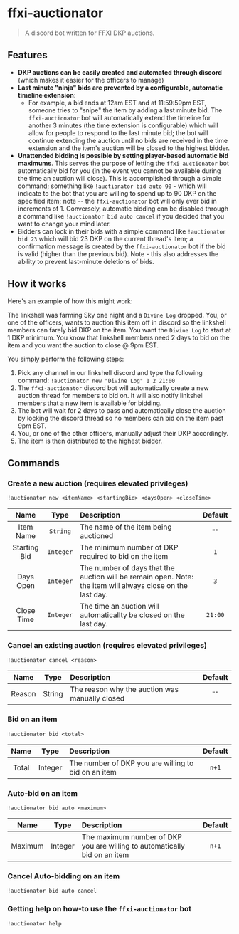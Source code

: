 # ffxi-auctionator

> A discord bot written for FFXI DKP auctions.

## Features

- **DKP auctions can be easily created and automated through discord** (which makes it easier for the officers to manage)
- **Last minute "ninja" bids are prevented by a configurable, automatic timeline extension**:
  -  For example, a bid ends at 12am EST and at 11:59:59pm EST, someone tries to "snipe" the item by adding a last minute bid. The `ffxi-auctionator` bot will automatically extend the timeline for another 3 minutes (the time extension is configurable) which will allow for people to respond to the last minute bid; the bot will continue extending the auction until no bids are received in the time extension and the item's auction will be closed to the highest bidder.
-  **Unattended bidding is possible by setting player-based automatic bid maximums**. This serves the purpose of letting the `ffxi-auctionator` bot automatically bid for you (in the event you cannot be available during the time an auction will close). This is accomplished through a simple command; something like `!auctionator bid auto 90` - which will indicate to the bot that you are willing to spend up to 90 DKP on the specified item; note -- the `ffxi-auctionator` bot will only ever bid in increments of 1. Conversely, automatic bidding can be disabled through a command like `!auctionator bid auto cancel` if you decided that you want to change your mind later.
-  Bidders can lock in their bids with a simple command like `!auctionator bid 23` which will bid 23 DKP on the current thread's item; a confirmation message is created by the `ffxi-auctionator` bot if the bid is valid (higher than the previous bid). Note - this also addresses the ability to prevent last-minute deletions of bids.

## How it works

Here's an example of how this might work:

The linkshell was farming Sky one night and a `Divine Log` dropped. You, or one of the officers, wants to auction this item off in discord so the linkshell members can farely bid DKP on the item. You want the `Divine Log` to start at 1 DKP minimum. You know that linkshell members need 2 days to bid on the item and you want the auction to close @ 9pm EST.

You simply perform the following steps:

1. Pick any channel in our linkshell discord and type the following command: `!auctionator new "Divine Log" 1 2 21:00`
2. The `ffxi-auctionator` discord bot will automatically create a new auction thread for members to bid on. It will also notify linkshell members that a new item is available for bidding.
3. The bot will wait for 2 days to pass and automatically close the auction by locking the discord thread so no members can bid on the item past 9pm EST.
4. You, or one of the other officers, manually adjust their DKP accordingly.
5. The item is then distributed to the highest bidder.

## Commands

### Create a new auction (requires elevated privileges)

`!auctionator new <itemName> <startingBid> <daysOpen> <closeTime>`

| Name | Type | Description | Default |
|:----:|:----:|:------------|:-------:|
| Item Name | `String` | The name of the item being auctioned | `""` |
| Starting Bid | `Integer` | The minimum number of DKP required to bid on the item | `1` |
| Days Open | `Integer` | The number of days that the auction will be remain open. Note: the item will always close on the last day. | `3` |
| Close Time | `Integer` | The time an auction will automaticallty be closed on the last day. | `21:00` |

### Cancel an existing auction (requires elevated privileges)

`!auctionator cancel <reason>`

| Name | Type | Description | Default |
|:----:|:----:|:------------|:-------:|
| Reason | String | The reason why the auction was manually closed | `""` |

### Bid on an item

`!auctionator bid <total>`

| Name | Type | Description | Default |
|:----:|:----:|:------------|:-------:|
| Total | Integer | The number of DKP you are willing to bid on an item | `n+1` |

### Auto-bid on an item

`!auctionator bid auto <maximum>`

| Name | Type | Description | Default |
|:----:|:----:|:------------|:-------:|
| Maximum | Integer | The maximum number of DKP you are willing to automatically bid on an item | `n+1` |


### Cancel Auto-bidding on an item

`!auctionator bid auto cancel`

### Getting help on how-to use the `ffxi-auctionator` bot

`!auctionator help`
